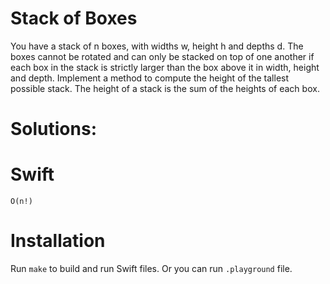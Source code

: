 # Stack of Boxes
You have a stack of n boxes, with widths w, height h and depths d. The boxes cannot be rotated and can only be stacked on top of one another if each box in the stack is strictly larger than the box above it in width, height and depth. Implement a method to compute the height of the tallest possible stack. The height of a stack is the sum of the heights of each box.

# Solutions:

# Swift
```
O(n!)
```

# Installation
Run `make` to build and run Swift files. Or you can run `.playground` file.
